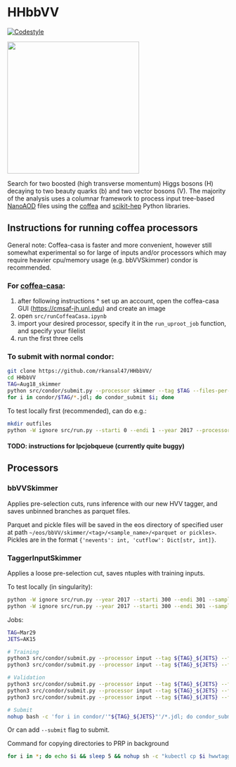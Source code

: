 # HHbbVV

[![Codestyle](https://img.shields.io/badge/code%20style-black-000000.svg)](https://github.com/psf/black)

<p align="left">
  <img width="300" src="https://raw.githubusercontent.com/rkansal47/HHbbVV/main/figure.png" />
</p>

Search for two boosted (high transverse momentum) Higgs bosons (H) decaying to two beauty quarks (b) and two vector bosons (V). The majority of the analysis uses a columnar framework to process input tree-based [NanoAOD](https://twiki.cern.ch/twiki/bin/view/CMSPublic/WorkBookNanoAOD) files using the [coffea](https://coffeateam.github.io/coffea/) and [scikit-hep](https://scikit-hep.org) Python libraries.

## Instructions for running coffea processors

General note: Coffea-casa is faster and more convenient, however still somewhat experimental so for large of inputs and/or processors which may require heavier cpu/memory usage (e.g. bbVVSkimmer) condor is recommended.

### For [coffea-casa](https://coffea-casa.readthedocs.io/en/latest/cc_user.html):
1. after following instructions ^ set up an account, open the coffea-casa GUI (https://cmsaf-jh.unl.edu) and create an image
2. open `src/runCoffeaCasa.ipynb`
3. import your desired processor, specify it in the `run_uproot_job` function, and specify your filelist
4. run the first three cells


### To submit with normal condor:

```bash
git clone https://github.com/rkansal47/HHbbVV/
cd HHbbVV
TAG=Aug18_skimmer
python src/condor/submit.py --processor skimmer --tag $TAG --files-per-job 20  # will need python3 (recommended to set up via miniconda)
for i in condor/$TAG/*.jdl; do condor_submit $i; done
```

To test locally first (recommended), can do e.g.:

```bash
mkdir outfiles
python -W ignore src/run.py --starti 0 --endi 1 --year 2017 --processor skimmer --executor iterative --samples HWW --subsamples GluGluToHHTobbVV_node_cHHH1_pn4q
```

#### TODO: instructions for lpcjobqueue (currently quite buggy)

## Processors

### bbVVSkimmer

Applies pre-selection cuts, runs inference with our new HVV tagger, and saves unbinned branches as parquet files.

Parquet and pickle files will be saved in the eos directory of specified user at path `~/eos/bbVV/skimmer/<tag>/<sample_name>/<parquet or pickles>`. Pickles are in the format `{'nevents': int, 'cutflow': Dict[str, int]}`.

### TaggerInputSkimmer

Applies a loose pre-selection cut, saves ntuples with training inputs.

To test locally (in singularity):
```bash
python -W ignore src/run.py --year 2017 --starti 300 --endi 301 --samples HWWPrivate --subsamples jhu_HHbbWW --processor input --label AK15_H_VV
python -W ignore src/run.py --year 2017 --starti 300 --endi 301 --samples QCD --subsamples QCD_Pt_1000to1400 --processor input --label AK15_QCD --njets 1 --maxchunks 1
```

Jobs:
```bash
TAG=Mar29
JETS=AK15

# Training
python3 src/condor/submit.py --processor input --tag ${TAG}_${JETS} --files-per-job 1 --samples QCD --label ${JETS}_QCD --njets 1 --maxchunks 1 --subsamples QCD_Pt_300to470 QCD_Pt_470to600 QCD_Pt_600to800 QCD_Pt_800to1000 QCD_Pt_1000to1400
python3 src/condor/submit.py --processor input --tag ${TAG}_${JETS} --files-per-job 20 --samples HWWPrivate --subsamples BulkGravitonToHHTo4W_JHUGen_MX-600to6000_MH-15to250_v2_ext1 BulkGravitonToHHTo4W_JHUGen_MX-600to6000_MH-15to250_v2 --label ${JETS}_H_VV --njets 2

# Validation
python3 src/condor/submit.py --processor input --tag ${TAG}_${JETS} --files-per-job 20 --samples HWWPrivate --subsamples jhu_HHbbWW GluGluToBulkGravitonToHHTo4W_JHUGen_M-2500_narrow jhu_HHbbZZ pythia_HHbbWW --label ${JETS}_H_VV --njets 2
python3 src/condor/submit.py --processor input --tag ${TAG}_${JETS} --files-per-job 2 --samples HWW --subsamples GluGluToHHTobbVV_node_cHHH1_pn4q --label ${JETS}_H_VV --njets 2
python3 src/condor/submit.py --processor input --tag ${TAG}_${JETS} --files-per-job 1 --samples HWWPrivate --subsamples GluGluToHHTo4V_node_cHHH1 --label ${JETS}_H_VV --njets 2

# Submit
nohup bash -c 'for i in condor/'"${TAG}_${JETS}"'/*.jdl; do condor_submit $i; done' &> tmp/submitout.txt &
```

Or can add `--submit` flag to submit.

Command for copying directories to PRP in background 
```bash 
for i in *; do echo $i && sleep 5 && nohup sh -c "kubectl cp $i hwwtaggerdep-66468dbdd8-dwr4l:/hwwtaggervol/training/ak8_Mar29/ && echo $i" &> $i.txt & done```
